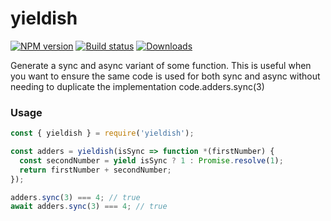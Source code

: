 yieldish
===

[![NPM version][npm-image]][npm-url]
[![Build status][travis-image]][travis-url]
[![Downloads][downloads-image]][downloads-url]

Generate a sync and async variant of some function. This is useful when you want to ensure the same code is used for both sync and async without needing to duplicate the implementation code.adders.sync(3)

### Usage

```js
const { yieldish } = require('yieldish');

const adders = yieldish(isSync => function *(firstNumber) {
  const secondNumber = yield isSync ? 1 : Promise.resolve(1);
  return firstNumber + secondNumber;
});

adders.sync(3) === 4; // true
await adders.sync(3) === 4; // true
```

[npm-image]: https://img.shields.io/npm/v/yieldish.svg?style=flat-square
[npm-url]: https://npmjs.org/package/yieldish
[travis-image]: https://img.shields.io/travis/kolodny/yieldish.svg?style=flat-square
[travis-url]: https://travis-ci.org/kolodny/yieldish
[downloads-image]: http://img.shields.io/npm/dm/yieldish.svg?style=flat-square
[downloads-url]: https://npmjs.org/package/yieldish
